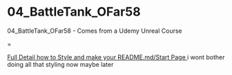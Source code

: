 # 04_BattleTank_OFar58
04_BattleTank_OFar58 - Comes from a Udemy Unreal Course

=

[Full Detail how to Style and make your README.md/Start Page ](https://github.com/adam-p/markdown-here/wiki/Markdown-Cheatsheet) 
i wont bother doing all that styling now maybe later
